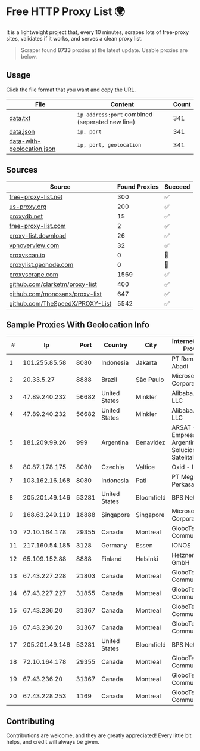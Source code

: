 
# Free HTTP Proxy List 🌍

It is a lightweight project that, every 10 minutes, scrapes lots of free-proxy sites, validates if it works, and serves a clean proxy list.


> Scraper found **8733** proxies at the latest update. Usable proxies are below.

## Usage

Click the file format that you want and copy the URL.


|File|Content|Count|
|----|-------|-----|
|[data.txt](https://raw.githubusercontent.com/themiralay/Proxy-List-World/master/data.txt)|`ip_address:port` combined (seperated new line)|341|
|[data.json](https://raw.githubusercontent.com/themiralay/Proxy-List-World/master/data.json)|`ip, port`|341|
|[data-with-geolocation.json](https://raw.githubusercontent.com/themiralay/Proxy-List-World/master/data-with-geolocation.json)|`ip, port, geolocation`|341|

## Sources

|Source|Found Proxies|Succeed|
|------|-------------|-------|
|[free-proxy-list.net](https://free-proxy-list.net)|300|✅|
|[us-proxy.org](https://www.us-proxy.org)|200|✅|
|[proxydb.net](http://proxydb.net)|15|✅|
|[free-proxy-list.com](https://free-proxy-list.com/?page=&port=&type%5B%5D=http&type%5B%5D=https&up_time=0&search=Search)|2|✅|
|[proxy-list.download](https://www.proxy-list.download/HTTP)|26|✅|
|[vpnoverview.com](https://vpnoverview.com/privacy/anonymous-browsing/free-proxy-servers)|32|✅|
|[proxyscan.io](https://www.proxyscan.io)|0|🚫|
|[proxylist.geonode.com](https://proxylist.geonode.com/api/proxy-list?limit=300&page=1&sort_by=lastChecked&sort_type=desc&protocols=http,https)|0|🚫|
|[proxyscrape.com](https://api.proxyscrape.com/v2/?request=displayproxies&protocol=http&timeout=10000&country=all&ssl=all&anonymity=all)|1569|✅|
|[github.com/clarketm/proxy-list](https://raw.githubusercontent.com/clarketm/proxy-list/master/proxy-list-raw.txt)|400|✅|
|[github.com/monosans/proxy-list](https://raw.githubusercontent.com/monosans/proxy-list/main/proxies/http.txt)|647|✅|
|[github.com/TheSpeedX/PROXY-List](https://raw.githubusercontent.com/TheSpeedX/PROXY-List/master/http.txt)|5542|✅|


## Sample Proxies With Geolocation Info

|#|Ip|Port|Country|City|Internet Service Provider|
|-|--|----|-------|----|-------------------------|
|1|101.255.85.58|8080|Indonesia|Jakarta|PT Remala Abadi|
|2|20.33.5.27|8888|Brazil|São Paulo|Microsoft Corporation|
|3|47.89.240.232|56682|United States|Minkler|Alibaba.com LLC|
|4|47.89.240.232|56682|United States|Minkler|Alibaba.com LLC|
|5|181.209.99.26|999|Argentina|Benavidez|ARSAT - Empresa Argentina de Soluciones Satelitales S.A|
|6|80.87.178.175|8080|Czechia|Valtice|Oxid - I|
|7|103.162.16.168|8080|Indonesia|Pati|PT Mega Data Perkasa|
|8|205.201.49.146|53281|United States|Bloomfield|BPS Networks|
|9|168.63.249.119|18888|Singapore|Singapore|Microsoft Corporation|
|10|72.10.164.178|29355|Canada|Montreal|GloboTech Communications|
|11|217.160.54.185|3128|Germany|Essen|IONOS|
|12|65.109.152.88|8888|Finland|Helsinki|Hetzner Online GmbH|
|13|67.43.227.228|21803|Canada|Montreal|GloboTech Communications|
|14|67.43.227.227|31855|Canada|Montreal|GloboTech Communications|
|15|67.43.236.20|31367|Canada|Montreal|GloboTech Communications|
|16|67.43.236.20|31367|Canada|Montreal|GloboTech Communications|
|17|205.201.49.146|53281|United States|Bloomfield|BPS Networks|
|18|72.10.164.178|29355|Canada|Montreal|GloboTech Communications|
|19|67.43.236.20|31367|Canada|Montreal|GloboTech Communications|
|20|67.43.228.253|1169|Canada|Montreal|GloboTech Communications|



## Contributing

Contributions are welcome, and they are greatly appreciated! Every
little bit helps, and credit will always be given.

